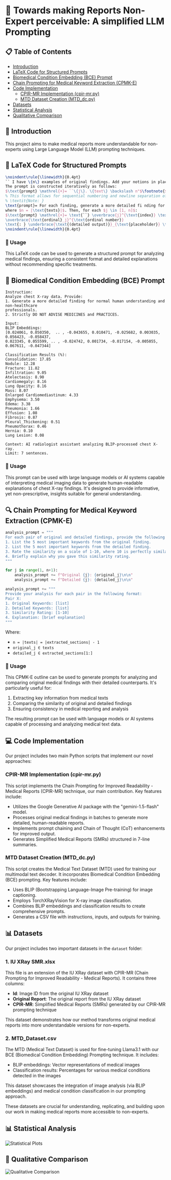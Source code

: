 # 🏥 Towards making Reports Non-Expert perceivable: A simplified LLM Prompting

## 📋 Table of Contents
- [Introduction](#introduction)
- [LaTeX Code for Structured Prompts](#latex-code-for-structured-prompts)
- [Biomedical Condition Embedding (BCE) Prompt](#biomedical-condition-embedding-bce-prompt)
- [Chain Prompting for Medical Keyword Extraction (CPMK-E)](#chain-prompting-for-medical-keyword-extraction-cpmk-e)
- [Code Implementation](#code-implementation)
  - [CPIR-MR Implementation (cpir-mr.py)](#cpir-mr-implementation-cpir-mrpy)
  - [MTD Dataset Creation (MTD_dc.py)](#mtd-dataset-creation-mtd_dcpy)
- [Datasets](#datasets)
- [Statistical Analysis](#statistical-analysis)
- [Qualitative Comparison](#qualitative-comparison)

## 🎯 Introduction

This project aims to make medical reports more understandable for non-experts using Large Language Model (LLM) prompting techniques.

## 📝 LaTeX Code for Structured Prompts

```latex
\noindent\rule{\linewidth}{0.4pt}
`` I have \{n\} examples of original findings. Add your notions in place of XXXX. Strictly DO NOT SUGGEST MEDICINES and PRACTICES.
The prompt is constructed iteratively as follows:
$\text{prompt} \mathrel{+}= ``\{j\}. \{text\} \backslash n"$\footnote{$j$ is the index of the current iteration and $text$ represents the original findings from IU X-Ray dataset to be added.}
% This format allows for sequential numbering and newline separation of prompt components.}
% \textit{Note: }
\text{prompt}= For each finding, generate a more detailed fi nding for normal human understanding in 7 lines and output those in points
where $n = |\text{texts}|$. Then, for each $j \in [1, n]$:
$\text{prompt} \mathrel{+}= \text{``} \overbrace{j}^{\text{index}} \text{. }
\overbrace{\text{ordinal}_j}^{\text{ordinal number}} 
\text{: } \underbrace{\text{(detailed output)}}_{\text{placeholder}} \text{"}$ ''
\noindent\rule{\linewidth}{0.4pt}
```

### 🔧 Usage

This LaTeX code can be used to generate a structured prompt for analyzing medical findings, ensuring a consistent format and detailed explanations without recommending specific treatments.

## 🧬 Biomedical Condition Embedding (BCE) Prompt

```
Instruction:
Analyze chest X-ray data. Provide:
1. Generate a more detailed finding for normal human understanding and non-healthcare 
professionals. 
2. Strictly DO NOT ADVISE MEDICINES and PRACTICES.

Input:
BLIP Embeddings:
[0.024061, 0.050350,  .. , -0.043655, 0.010471, -0.025682, 0.003035, 0.056423, -0.058437,
0.023345, 0.055599, .. , -0.024742, 0.001734, -0.017154, -0.005055, 0.067611, -0.047344]

Classification Results (%):
Consolidation: 17.85
Nodule: 12.28
Fracture: 11.82
Infiltration: 9.05
Atelectasis: 8.90
Cardiomegaly: 8.16
Lung Opacity: 8.16
Mass: 8.07
Enlarged Cardiomediastinum: 4.33
Emphysema: 3.50
Edema: 3.38
Pneumonia: 1.66
Effusion: 1.08
Fibrosis: 0.87
Pleural_Thickening: 0.51
Pneumothorax: 0.46
Hernia: 0.10
Lung Lesion: 0.08

Context: AI radiologist assistant analyzing BLIP-processed chest X-ray.
Limit: 7 sentences.
```

### 🔧 Usage

This prompt can be used with large language models or AI systems capable of interpreting medical imaging data to generate human-readable explanations of chest X-ray findings. It's designed to provide informative, yet non-prescriptive, insights suitable for general understanding.

## 🔍 Chain Prompting for Medical Keyword Extraction (CPMK-E)

```python
analysis_prompt = """
For each pair of original and detailed findings, provide the following analysis:
1. List the 5 most important keywords from the original finding.
2. List the 5 most important keywords from the detailed finding.
3. Rate the similarity on a scale of 1-10, where 10 is perfectly similar.
4. Briefly explain why you gave this similarity rating.
"""

for j in range(1, n+1):
    analysis_prompt += f"Original {j}: {original_j}\n\n"
    analysis_prompt += f"Detailed {j}: {detailed_j}\n\n"

analysis_prompt += """
Provide your analysis for each pair in the following format:
Pair X:
1. Original Keywords: [list]
2. Detailed Keywords: [list]
3. Similarity Rating: [1-10]
4. Explanation: [brief explanation]
"""
```

Where:
- `n = |texts| = |extracted_sections| - 1`
- `original_j ∈ texts`
- `detailed_j ∈ extracted_sections[1:]`

### 🔧 Usage

This CPMK-E outline can be used to generate prompts for analyzing and comparing original medical findings with their detailed counterparts. It's particularly useful for:

1. Extracting key information from medical texts
2. Comparing the similarity of original and detailed findings
3. Ensuring consistency in medical reporting and analysis

The resulting prompt can be used with language models or AI systems capable of processing and analyzing medical text data.

## 💻 Code Implementation

Our project includes two main Python scripts that implement our novel approaches:

### CPIR-MR Implementation (cpir-mr.py)

This script implements the Chain Prompting for Improved Readability - Medical Reports (CPIR-MR) technique, our main contribution. Key features include:

- Utilizes the Google Generative AI package with the "gemini-1.5-flash" model.
- Processes original medical findings in batches to generate more detailed, human-readable reports.
- Implements prompt chaining and Chain of Thought (CoT) enhancements for improved output.
- Generates Simplified Medical Reports (SMRs) structured in 7-line summaries.

### MTD Dataset Creation (MTD_dc.py)

This script creates the Medical Text Dataset (MTD) used for training our multimodal text decoder. It incorporates Biomedical Condition Embedding (BCE) prompting. Key features include:

- Uses BLIP (Bootstrapping Language-Image Pre-training) for image captioning.
- Employs TorchXRayVision for X-ray image classification.
- Combines BLIP embeddings and classification results to create comprehensive prompts.
- Generates a CSV file with instructions, inputs, and outputs for training.

## 📊 Datasets

Our project includes two important datasets in the `dataset` folder:

### 1. IU XRay SMR.xlsx

This file is an extension of the IU XRay dataset with CPIR-MR (Chain Prompting for Improved Readability - Medical Reports). It contains three columns:

- **Id**: Image ID from the original IU XRay dataset
- **Original Report**: The original report from the IU XRay dataset
- **CPIR-MR**: Simplified Medical Reports (SMRs) generated by our CPIR-MR prompting technique

This dataset demonstrates how our method transforms original medical reports into more understandable versions for non-experts.

### 2. MTD_Dataset.csv

The MTD (Medical Text Dataset) is used for fine-tuning Llama3.1 with our BCE (Biomedical Condition Embedding) Prompting technique. It includes:

- BLIP embeddings: Vector representations of medical images
- Classification results: Percentages for various medical conditions detected in the images

This dataset showcases the integration of image analysis (via BLIP embeddings) and medical condition classification in our prompting approach.

These datasets are crucial for understanding, replicating, and building upon our work in making medical reports more accessible to non-experts.

## 📊 Statistical Analysis

![Statistical Plots](https://github.com/Thecoder1012/CPIR-MR/blob/main/assets/combined_analysis_plots_v2.png)

## 🔬 Qualitative Comparison

![Qualitative Comparison](https://github.com/Thecoder1012/CPIR-MR/blob/main/assets/supp_comparison.png)
